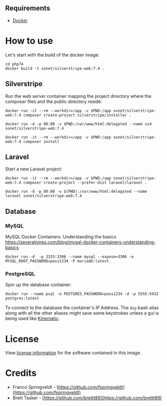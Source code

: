 

## Requirements

- [*Docker*](https://docs.docker.com/)

# How to use
Let's start with the build of the docker image:
```
cd php74
docker build -t sonet/silverstripe-web:7.4 .
```

## Silverstripe
Run the web server container mapping the project directory where the composer files and the
 public directory reside:
```
docker run -it --rm --workdir=/app -v $PWD:/app sonet/silverstripe-web:7.4 composer create-project silverstripe/installer .
```
```
docker run -d -p 80:80 -v $PWD:/var/www/html:delegated --name ss4 sonet/silverstripe-web:7.4
```
```
docker run -it --rm --workdir=/app -v $PWD:/app sonet/silverstripe-web:7.4 composer install
```

## Laravel
Start a new Laravel project:
```
docker run -it --rm --workdir=/app -v $PWD:/app sonet/silverstripe-web:7.4 composer create-project --prefer-dist laravel/laravel .
```
```
docker run -d -p 80:80 -v $(PWD):/var/www/html:delegated --name laravel sonet/silverstripe-web:7.4
```

## Database

### MySQL

MySQL Docker Containers: Understanding the basics https://severalnines.com/blog/mysql-docker-containers-understanding-basics  
```
docker run -d  -p 3333:3306 --name mysql --expose=3306 -e MYSQL_ROOT_PASSWORD=pass1234 -P mariadb:latest
```
### PostgreSQL

Spin up the database container:
```
docker run --name psql -e POSTGRES_PASSWORD=pass1234 -d -p 5555:5432 postgres:latest
```
To connect to the database the container's IP Address. The `dip` bash alias along with all the other aliases might save some keystrokes unless a gui is being used like [Kinematic](https://kitematic.com/).

# License

View [license information](http://php.net/license/) for the software contained in this image.

# Credits

 - Franco Springveldt - [https://github.com/fspringveldt](https://github.com/fspringveldt)
 - Brett Tasker - [https://github.com/brettt89](https://github.com/brettt89)
